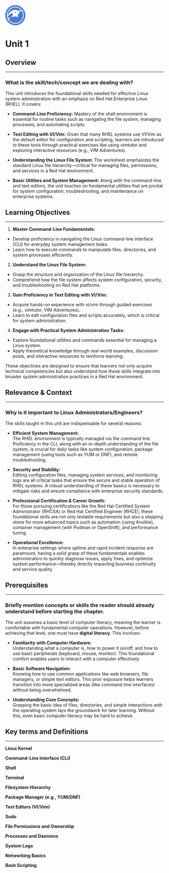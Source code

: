 <div class="flex-container">
        <img src="https://github.com/ProfessionalLinuxUsersGroup/img/blob/main/Assets/Logos/ProLUG_Round_Transparent_LOGO.png?raw=true" width="64" height="64"></img>
    <p>
        <h1>Unit 1</h1>
    </p>
</div>

## Overview

---

### What is the skill/tech/concept we are dealing with?

This unit introduces the foundational skills needed for effective Linux system administration with an emphasis on Red Hat Enterprise Linux (RHEL). It covers:

- **Command-Line Proficiency:** Mastery of the shell environment is essential for routine tasks such as navigating the file system, managing processes, and automating scripts.

- **Text Editing with VI/Vim:** Given that many RHEL systems use VI/Vim as the default editor for configuration and scripting, learners are introduced to these tools through practical exercises like using vimtutor and exploring interactive resources (e.g., VIM Adventures).

- **Understanding the Linux File System:** The worksheet emphasizes the standard Linux file hierarchy—critical for managing files, permissions, and services in a Red Hat environment.

- **Basic Utilities and System Management:** Along with the command-line and text editors, the unit touches on fundamental utilities that are pivotal for system configuration, troubleshooting, and maintenance on enterprise systems.

## Learning Objectives

---

1. **Master Command-Line Fundamentals:**

- Develop proficiency in navigating the Linux command-line interface (CLI) for everyday system management tasks.
- Learn how to execute commands to manipulate files, directories, and system processes efficiently.

2. **Understand the Linux File System:**

- Grasp the structure and organization of the Linux file hierarchy.
- Comprehend how the file system affects system configuration, security, and troubleshooting on Red Hat platforms.

3. **Gain Proficiency in Text Editing with VI/Vim:**

- Acquire hands-on experience with vi/vim through guided exercises (e.g., vimtutor, VIM Adventures).
- Learn to edit configuration files and scripts accurately, which is critical for system administration.

4. **Engage with Practical System Administration Tasks:**

- Explore foundational utilities and commands essential for managing a Linux system.
- Apply theoretical knowledge through real-world examples, discussion posts, and interactive resources to reinforce learning.

These objectives are designed to ensure that learners not only acquire technical competencies but also understand how these skills integrate into broader system administration practices in a Red Hat environment.

## Relevance & Context

---

### Why is it important to Linux Administrators/Engineers?

The skills taught in this unit are indispensable for several reasons:

- **Efficient System Management:**  
  The RHEL environment is typically managed via the command line. Proficiency in the CLI, along with an in-depth understanding of the file system, is crucial for daily tasks like system configuration, package management (using tools such as YUM or DNF), and remote troubleshooting.

- **Security and Stability:**  
  Editing configuration files, managing system services, and monitoring logs are all critical tasks that ensure the secure and stable operation of RHEL systems. A robust understanding of these basics is necessary to mitigate risks and ensure compliance with enterprise security standards.

- **Professional Certification & Career Growth:**  
  For those pursuing certifications like the Red Hat Certified System Administrator (RHCSA) or Red Hat Certified Engineer (RHCE), these foundational skills are not only testable requirements but also a stepping stone for more advanced topics such as automation (using Ansible), container management (with Podman or OpenShift), and performance tuning.

- **Operational Excellence:**  
  In enterprise settings where uptime and rapid incident response are paramount, having a solid grasp of these fundamentals enables administrators to quickly diagnose issues, apply fixes, and optimize system performance—thereby directly impacting business continuity and service quality.

## Prerequisites

---

### Briefly mention concepts or skills the reader should already understand before starting the chapter.

The unit assumes a basic level of computer literacy, meaning the learner is comfortable with fundamental computer operations. However, before achieving that level, one must have **digital literacy**. This involves:

- **Familiarity with Computer Hardware:**  
  Understanding what a computer is, how to power it on/off, and how to use basic peripherals (keyboard, mouse, monitor). This foundational comfort enables users to interact with a computer effectively.

- **Basic Software Navigation:**  
  Knowing how to use common applications like web browsers, file managers, or simple text editors. This prior exposure helps learners transition into more specialized areas (like command-line interfaces) without being overwhelmed.

- **Understanding Core Concepts:**  
  Grasping the basic idea of files, directories, and simple interactions with the operating system lays the groundwork for later learning. Without this, even basic computer literacy may be hard to achieve.

## Key terms and Definitions

---

**Linux Kernel**

**Command-Line Interface (CLI)**

**Shell**

**Terminal**

**Filesystem Hierarchy**

**Package Manager (e.g., YUM/DNF)**

**Text Editors (VI/Vim)**

**Sudo**

**File Permissions and Ownership**

**Processes and Daemons**

**System Logs**

**Networking Basics**

**Bash Scripting**

